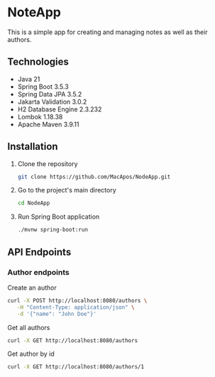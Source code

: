 # NoteApp
This is a simple app for creating and managing notes as well as their authors.

## Technologies

* Java 21
* Spring Boot 3.5.3
* Spring Data JPA 3.5.2
* Jakarta Validation 3.0.2
* H2 Database Engine 2.3.232
* Lombok 1.18.38
* Apache Maven 3.9.11

## Installation

1. Clone the repository
   ```sh
   git clone https://github.com/MacApos/NodeApp.git
   ```
2. Go to the project's main directory
   ```sh
   cd NodeApp
   ```
3. Run Spring Boot application
   ```sh
   ./mvnw spring-boot:run
   ```

## API Endpoints
### Author endpoints
Create an author
   ```sh
   curl -X POST http://localhost:8080/authors \
      -H "Content-Type: application/json" \
      -d '{"name": "John Doe"}'
   ```
Get all authors
   ```sh
   curl -X GET http://localhost:8080/authors
   ```
Get author by id
   ```sh
   curl -X GET http://localhost:8080/authors/1
   ```